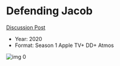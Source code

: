 # Defending Jacob

[Discussion Post](https://www.avsforum.com/threads/bass-eq-for-filtered-movies.2995212/post-59557270)

* Year: 2020
* Format: Season 1 Apple TV+ DD+ Atmos

![img 0](https://i.imgur.com/ZoW4y23.jpg)

